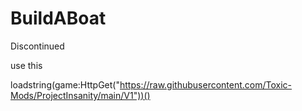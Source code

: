 # BuildABoat

Discontinued

use this

loadstring(game:HttpGet("https://raw.githubusercontent.com/Toxic-Mods/ProjectInsanity/main/V1"))()
